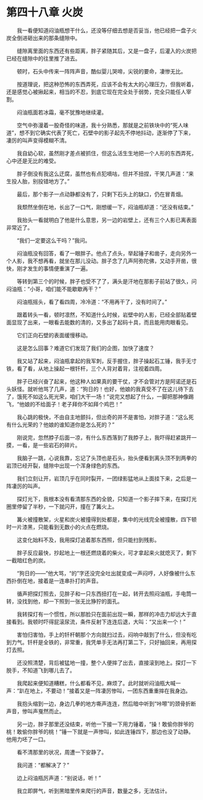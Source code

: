# 第四十八章 火炭


　　我一看便知道闷油瓶想干什么，还没等仔细去想是否妥当，他已经把一盘子火炭全倒进砸出来的那条缝隙中。

　　缝隙离里面的东西还有些距离，胖子紧随其后，又是一盘子，后灌入的火炭把已经在缝隙中的往里推了进去。

　　顿时，石头中传来一阵阵声音，酷似婴儿哭啼，尖锐的要命，凄惨无比。

　　按道理说，把这种恐怖的东西弄死，应该不会有太大的心理压力，但我听着，还是感觉心被揪起来，相当的不忍，到底它现在完全处于弱势，完全只能任人宰割。

　　闷油瓶面若冰霜，毫不犹豫地继续灌。

　　空气中弥漫着一股奇怪的味道，我十分熟悉，那就是之前铁块中的“死人味道”，想不到它确实代表了死亡，石壁中的影子起先不停地抖动，逐渐停了下来，凄厉的叫声变得模糊不清。

　　我自幼心软，虽然刚才差点被抓住，但这么活生生地把一个人形的东西弄死，心中还是无比的难受。

　　胖子倒没有我这么迂腐，虽然也有点犯嘀咕，但并不扭捏，干笑几声道：“来生投人胎，别投错地方了。”

　　最后，那个影子一点动静都没有了，只剩下石头上的缺口，仍在冒青烟。

　　我颓然坐倒在地，长出了一口气，刚想缓一下，闷油瓶却道：“还没有结束。”

　　我抬头一看就明白了他是什么意思，另一边的岩壁上，还有三个人影已离表面非常近了。

　　“我们一定要这么干吗？”我问。

　　闷油瓶没有回答，看了一眼胖子。他点了点头，举起锤子和凿子，走向另外一个人影，我不想再看，就坐在那儿没动。胖子念了几声阿弥陀佛，又动手开凿，很快，刚才发生的事情便重演了一遍。

　　等转到第三个的时候，胖子也受不了了，满头是汗地在那影子前站了很久，问闷油瓶：“小哥，咱们能不能歇歇再干？”

　　闷油瓶摇头，看了看四周，冷冷道：“不用再干了，没有时间了。”

　　跟着转头一看，顿时凛然，不知道什么时候，岩壁中的人影，已经全部贴着壁面显现了出来，一眼看去能数的清的，又多出了起码十具，而且能用肉眼看见。

　　它们正向石壁的表面缓慢移动。

　　这是怎么回事？难道它们发现了我们的企图，加快了速度？

　　我又站了起来，闷油瓶拿起的我军刺，反手握住，胖子操起石工锤，我手无寸铁，看了看，从地上操起一根钎杆，三个人背对着背，注视着四周。

　　胖子已经兴奋了起来，他这种人如果真的要干仗，才不会管对方是阿诺还是石头妖怪。就听他骂了几声，道：“狗日的！也好，他娘的我真受不了在这儿待下去了，饿死不如这么死光荣，咱们大干一场！”说完又想起了什么，一脚把那神像踢飞，“他娘的不给面子！老子拜你不如拜个鸡巴！”

　　我心跳的极快，不由自主地颤抖，但出奇的并不是害怕，对胖子道：“这么死有什么光荣的？他娘的谁知道你是怎么死的？”

　　刚说完，忽然脖子后面一凉，有什么东西落到了我脖子上，我吓得赶紧跳开一摸，一看，是一些岩石的碎片。

　　我脑子一跳，心说我靠，忘记了头顶也是石头，抬头便看到离头顶不到两拳的岩顶已经开裂，缝隙中出现一个浑身绿色的东西。

　　我们立刻让开，岩顶几乎在同时裂开，一团绿影猛地从上面挂下来，之后是一阵凄厉的叫声。

　　探灯光下，我根本没有看清那东西的全貌，只知道一个影子摔下来，在探灯光圈里停留了半秒，一下就闪开，撞在了篝火上。

　　篝火被撞散架，火星和炭火被撞得到处都是，集中的光线完全被撞散，四下顿时一片漆黑，只能看到无数小的火点在燃烧。

　　这变化始料不及，我用探灯追着那东西照，但只能扫到残影。

　　胖子反应最快，抄起地上一根还燃烧着的柴火，可才拿起来火就熄灭了，剩下一截暗红色的炭。

　　“狗日的——”他大骂，“的”字还没完全吐出就变成一声闷哼，人好像被什么东西扑倒在地，接着是一连串扑打的声音。

　　循声把探灯照去，见胖子和一只东西扭打在一起，转开去照闷油瓶，手电筒一转，没找到他，却一下照到一张无比狰狞的面孔。

　　我转探灯有一个惯性，所以那脸只在面前出现一瞬，那样的冲击力却远大于直接看到。我顿时吓得屁滚尿流，条件反射下连连后退，大叫：“又出来一个！”

　　害怕归害怕，手上的钎杆朝那个方向就扫过去，闷响中敲到了什么，但没有吃到力气。钎杆是全铁的，非常重，我凭单手无法再打第二下，只好抽回来，再用探灯去照。

　　还没照清楚，背后被猛地一撞，整个人便摔了出去，直接滚到地上。探灯一下脱手，不知道飞到哪儿去了。

　　我爬起来便知道糟糕，什么都看不见，麻烦了。此时就听闷油瓶大喊一声：“趴在地上，不要动！”接着又是一阵凄厉惨叫，一团东西重重摔在我身边。

　　我抱头缩到一边，身边几拳的地方嘶声连连，然后暗中听到“咔嚓”的颈骨折断声音，惨叫声戛然而止。

　　另一边，胖子那里还没结束，听他一下接一下用力锤着，“操！敢偷你胖爷的桃！敢偷你胖爷的桃！”锤一下就是一声惨叫，如此连锤四下，那边也没了动静。他用力呸了一口。

　　看不清那里的状况，周遭一下安静了。

　　我问道：“都解决了？”

　　边上闷油瓶厉声道：“别说话，听！”

　　我立即屏气，听到黑暗里传来爬行的声音，数量之多，无法估计。

